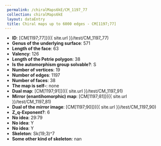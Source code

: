 ```yaml
--- 
 permalink: /chiralMaps6kE/CM_1197_77 
 collection: chiralMaps6kE
 layout: dataEntry
 title: Chiral maps up to 6000 edges - CM[1197;77]
---
```


- **ID**: [CM[1197;77]]({{ site.url }}/test/CM_1197_77)
- **Genus of the underlying surface**: 571
- **Length of the face**: 63
- **Valency**: 126
- **Length of the Petrie polygon**: 38
- **Is the automorphism group solvable?**: S
- **Number of vertices**: 19
- **Number of edges**: 1197
- **Number of faces**: 38
- **The map is self-**: none
- **Dual map**: [CM[1197;91]]({{ site.url }}/test/CM_1197_91)
- **Mirror (enantihomorphic) map**: [CM[1197;81]]({{ site.url }}/test/CM_1197_81)
- **Dual of the mirror image**: [CM[1197;90]]({{ site.url }}/test/CM_1197_90)
- **Z_q-Exponent?**: 6
- **No idea**:  29:79
- **No idea**: Y
- **No idea**: Y
- **Skeleton**: Sk(19;3)^7
- **Some other kind of skeleton**: nan
